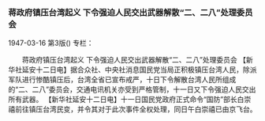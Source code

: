 ### 蒋政府镇压台湾起义  下令强迫人民交出武器解散“二、二八”处理委员会

1947-03-16
第3版()
专栏：

　　蒋政府镇压台湾起义
    下令强迫人民交出武器解散“二、二八”处理委员会
    【新华社延安十二日电】据合众社、中央社消息国民党当局正积极镇压台湾人民，除派军队进行惨酷镇压后，台湾全省已宣布戒严，十日下令解散台湾人民所组成的“二、二八”委员会，交通电讯机关亦受到严格管制，十一日又下令强迫人民交出所有武器。
    【新华社延安十二日电】十一日国民党政府正式命令“国防”部长白崇禧前往镇压台湾民变，并令其对于此次事件全权处理，同日午白崇禧已由京飞台。
